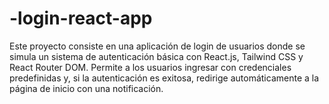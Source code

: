 # -login-react-app
Este proyecto consiste en una aplicación de login de usuarios donde se simula un sistema de autenticación básica con React.js, Tailwind CSS y React Router DOM. Permite a los usuarios ingresar con credenciales predefinidas y, si la autenticación es exitosa, redirige automáticamente a la página de inicio con una notificación.
